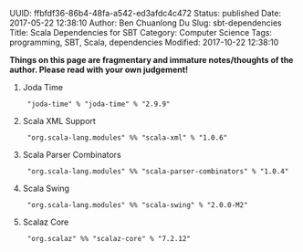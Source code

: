 UUID: ffbfdf36-86b4-48fa-a542-ed3afdc4c472
Status: published
Date: 2017-05-22 12:38:10
Author: Ben Chuanlong Du
Slug: sbt-dependencies
Title: Scala Dependencies for SBT
Category: Computer Science
Tags: programming, SBT, Scala, dependencies
Modified: 2017-10-22 12:38:10

**Things on this page are fragmentary and immature notes/thoughts of the author. Please read with your own judgement!**


1. Joda Time

        "joda-time" % "joda-time" % "2.9.9"

2. Scala XML Support

        "org.scala-lang.modules" %% "scala-xml" % "1.0.6"

3. Scala Parser Combinators

        "org.scala-lang.modules" %% "scala-parser-combinators" % "1.0.4"

4. Scala Swing

        "org.scala-lang.modules" %% "scala-swing" % "2.0.0-M2"

3. Scalaz Core

        "org.scalaz" %% "scalaz-core" % "7.2.12"


